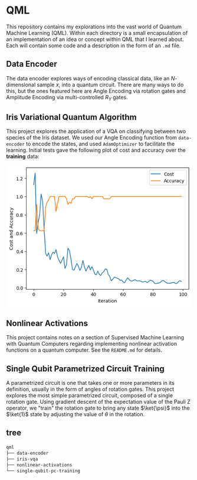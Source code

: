 # QML

This repository contains my explorations into the vast world of Quantum Machine Learning (QML). Within each directory is a small encapsulation of an implementation of an idea or concept within QML that I learned about. Each will contain some code and a description in the form of an `.md` file. 

## Data Encoder

The data encoder explores ways of encoding classical data, like an $N$-dimensional sample $x$, into a quantum circuit. There are many ways to do this, but the ones featured here are Angle Encoding via rotation gates and Amplitude Encoding via multi-controlled $R_Y$ gates.

## Iris Variational Quantum Algorithm

This project explores the application of a VQA on classifying between two species of the Iris dataset. We used our Angle Encoding function from `data-encoder` to encode the states, and used `AdamOptimizer` to facilitate the learning. Initial tests gave the following plot of cost and accuracy over the **training** data:

![cost and accuracy over Iris VQA iterations](iris-vqa/output.png)

## Nonlinear Activations

This project contains notes on a section of Supervised Machine Learning with Quantum Computers regarding implementing nonlinear activation functions on a quantum computer. See the `README.md` for details.


## Single Qubit Parametrized Circuit Training

A parametrized circuit is one that takes one or more parameters in its definition, usually in the form of angles of rotation gates. This project explores the most simple parametrized circuit, composed of a single rotation gate. Using gradient descent of the expectation value of the Pauli Z operator, we "train" the rotation gate to bring any state $\ket{\psi}$ into the $\ket{1}$ state by adjusting the value of $\theta$ in the rotation.


## tree

```
qml
├── data-encoder
├── iris-vqa
├── nonlinear-activations
└── single-qubit-pc-training
```